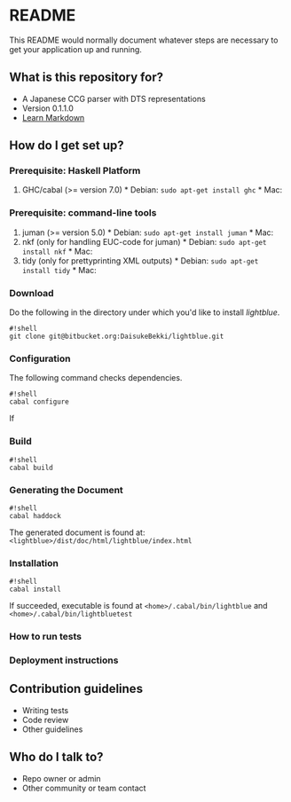 # README

This README would normally document whatever steps are necessary to get your application up and running.

## What is this repository for?

* A Japanese CCG parser with DTS representations 
* Version 0.1.1.0
* [Learn Markdown](https://bitbucket.org/tutorials/markdowndemo)

## How do I get set up?

### Prerequisite: Haskell Platform
  1. GHC/cabal (>= version 7.0)
    * Debian: `sudo apt-get install ghc`
    * Mac: 

### Prerequisite: command-line tools
  1. juman (>= version 5.0)
    * Debian: `sudo apt-get install juman`
    * Mac:
  1. nkf (only for handling EUC-code for juman)
    * Debian: `sudo apt-get install nkf`
    * Mac:
  1. tidy (only for prettyprinting XML outputs)
    * Debian: `sudo apt-get install tidy`
    * Mac:

### Download
Do the following in the directory under which you'd like to install *lightblue*.
```
#!shell
git clone git@bitbucket.org:DaisukeBekki/lightblue.git
```

### Configuration
The following command checks dependencies.
```
#!shell
cabal configure
```
If 

### Build
```
#!shell
cabal build
```

### Generating the Document
```
#!shell
cabal haddock
```
The generated document is found at: `<lightblue>/dist/doc/html/lightblue/index.html`

### Installation

```
#!shell
cabal install
```
If succeeded, executable is found at `<home>/.cabal/bin/lightblue` and `<home>/.cabal/bin/lightbluetest`

### How to run tests
### Deployment instructions

## Contribution guidelines ###

* Writing tests
* Code review
* Other guidelines

## Who do I talk to? ###

* Repo owner or admin
* Other community or team contact